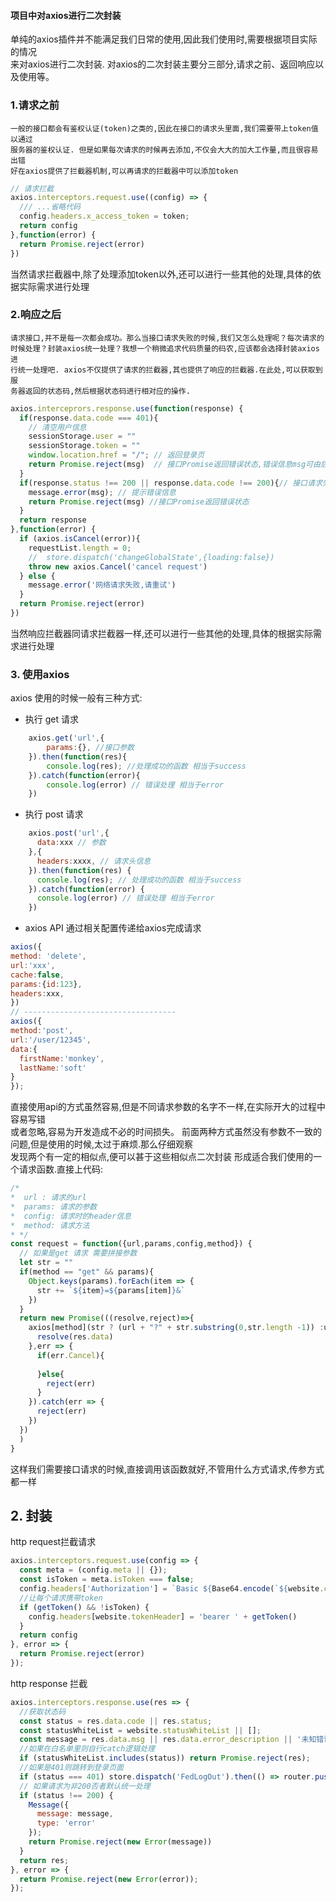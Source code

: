 #### 项目中对axios进行二次封装
单纯的axios插件并不能满足我们日常的使用,因此我们使用时,需要根据项目实际的情况  
来对axios进行二次封装.
对axios的二次封装主要分三部分,请求之前、返回响应以及使用等。
### 1.请求之前
    一般的接口都会有鉴权认证(token)之类的,因此在接口的请求头里面,我们需要带上token值以通过  
    服务器的鉴权认证. 但是如果每次请求的时候再去添加,不仅会大大的加大工作量,而且很容易出错  
    好在axios提供了拦截器机制,可以再请求的拦截器中可以添加token
```javascript
// 请求拦截
axios.interceptors.request.use((config) => {
  /// ...省略代码
  config.headers.x_access_token = token;
  return config
},function(error) {
  return Promise.reject(error)
})
```
当然请求拦截器中,除了处理添加token以外,还可以进行一些其他的处理,具体的依据实际需求进行处理

### 2.响应之后
    请求接口,并不是每一次都会成功。那么当接口请求失败的时候,我们又怎么处理呢？每次请求的  
    时候处理？封装axios统一处理？我想一个稍微追求代码质量的码农,应该都会选择封装axios进  
    行统一处理吧. axios不仅提供了请求的拦截器,其也提供了响应的拦截器.在此处,可以获取到服  
    务器返回的状态码,然后根据状态码进行相对应的操作.
```javascript
axios.interceprors.response.use(function(response) {
  if(response.data.code === 401){
    // 清空用户信息
    sessionStorage.user = ""
    sessionStorage.token = ""
    window.location.href = "/"; // 返回登录页
    return Promise.reject(msg)  // 接口Promise返回错误状态,错误信息msg可由后端返回,也可以我们自己定义一个码--信息的关系。
  }
  if(response.status !== 200 || response.data.code !== 200){// 接口请求失败, 具体根据实际情况判断
    message.error(msg); // 提示错误信息
    return Promise.reject(msg) //接口Promise返回错误状态
  }
  return response
},function(error) {
  if (axios.isCancel(error)){
    requestList.length = 0;
    //  store.dispatch('changeGlobalState',{loading:false})
    throw new axios.Cancel('cancel request')
  } else {
    message.error('网络请求失败,请重试')
  }
  return Promise.reject(error)
})
```
当然响应拦截器同请求拦截器一样,还可以进行一些其他的处理,具体的根据实际需求进行处理

### 3. 使用axios
 axios 使用的时候一般有三种方式: 
   * 执行 get 请求
```javascript
    axios.get('url',{
        params:{}, //接口参数
    }).then(function(res){
        console.log(res); //处理成功的函数 相当于success
    }).catch(function(error){
        console.log(error) // 错误处理 相当于error
    })
```
   * 执行 post 请求
```javascript
    axios.post('url',{
      data:xxx // 参数
    },{
      headers:xxxx, // 请求头信息
    }).then(function(res) {
      console.log(res); // 处理成功的函数 相当于success
    }).catch(function(error) {
      console.log(error) // 错误处理 相当于error
    })
```
   * axios API 通过相关配置传递给axios完成请求
```javascript
axios({
method: 'delete',
url:'xxx',
cache:false,
params:{id:123},
headers:xxx,
})
// ----------------------------------
axios({
method:'post',
url:'/user/12345',
data:{
  firstName:'monkey',
  lastName:'soft'
}
});
```
直接使用api的方式虽然容易,但是不同请求参数的名字不一样,在实际开大的过程中容易写错  
或者忽略,容易为开发造成不必的时间损失。
前面两种方式虽然没有参数不一致的问题,但是使用的时候,太过于麻烦.那么仔细观察  
发现两个有一定的相似点,便可以甚于这些相似点二次封装 形成适合我们使用的一个请求函数.直接上代码:
```javascript
/* 
*  url : 请求的url
*  params: 请求的参数
*  config: 请求时的header信息
*  method: 请求方法
* */
const request = function({url,params,config,method}) {
  // 如果是get 请求 需要拼接参数
  let str = ""
  if(method == "get" && params){
    Object.keys(params).forEach(item => {
      str += `${item}=${params[item]}&`
    })
  }
  return new Promise(((resolve,reject)=>{
    axios[method](str ? (url + "?" + str.substring(0,str.length -1)) :url,params,Object.assign({},config)).then(res=>{
      resolve(res.data)
    },err => {
      if(err.Cancel){
        
      }else{
        reject(err)
      }
    }).catch(err => {
      reject(err)
    })
  })
  )
}
```
这样我们需要接口请求的时候,直接调用该函数就好,不管用什么方式请求,传参方式都一样


## 2. 封装
http request拦截请求
```javascript
axios.interceptors.request.use(config => {
  const meta = (config.meta || {});
  const isToken = meta.isToken === false;
  config.headers['Authorization'] = `Basic ${Base64.encode(`${website.clientId}:${website.clientSecret}`)}`;
  //让每个请求携带token
  if (getToken() && !isToken) {
    config.headers[website.tokenHeader] = 'bearer ' + getToken()
  }
  return config
}, error => {
  return Promise.reject(error)
});
```
http response 拦截
```javascript
axios.interceptors.response.use(res => {
  //获取状态码
  const status = res.data.code || res.status;
  const statusWhiteList = website.statusWhiteList || [];
  const message = res.data.msg || res.data.error_description || '未知错误';
  //如果在白名单里则自行catch逻辑处理
  if (statusWhiteList.includes(status)) return Promise.reject(res);
  //如果是401则跳转到登录页面
  if (status === 401) store.dispatch('FedLogOut').then(() => router.push({path: '/login'}));
  // 如果请求为非200否者默认统一处理
  if (status !== 200) {
    Message({
      message: message,
      type: 'error'
    });
    return Promise.reject(new Error(message))
  }
  return res;
}, error => {
  return Promise.reject(new Error(error));
});
```

